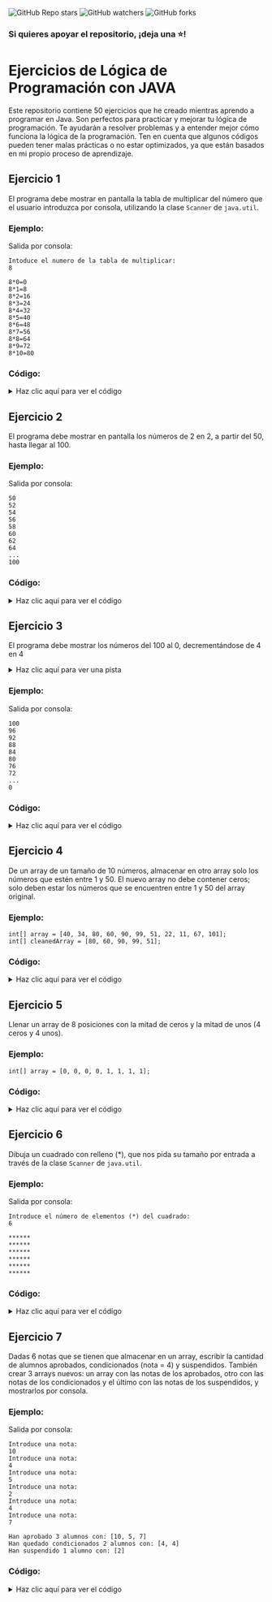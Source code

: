 ![GitHub Repo stars](https://img.shields.io/github/stars/felixmk0/Logica-de-Programacion-JAVA)
![GitHub watchers](https://img.shields.io/github/watchers/felixmk0/Logica-de-Programacion-JAVA)
![GitHub forks](https://img.shields.io/github/forks/felixmk0/Logica-de-Programacion-JAVA)
### Si quieres apoyar el repositorio, ¡deja una ⭐!

# Ejercicios de Lógica de Programación con JAVA

Este repositorio contiene 50 ejercicios que he creado mientras aprendo a programar en Java. Son perfectos para practicar y mejorar tu lógica de programación. Te ayudarán a resolver problemas y a entender mejor cómo funciona la lógica de la programación.
Ten en cuenta que algunos códigos pueden tener malas prácticas o no estar optimizados, ya que están basados en mi propio proceso de aprendizaje. 


## Ejercicio 1
El programa debe mostrar en pantalla la tabla de multiplicar del número que el usuario introduzca por consola, utilizando la clase ```Scanner``` de ```java.util```.

### Ejemplo:
Salida por consola:
```
Intoduce el numero de la tabla de multiplicar:
8

8*0=0
8*1=8
8*2=16
8*3=24
8*4=32
8*5=40
8*6=48
8*7=56
8*8=64
8*9=72
8*10=80
```

### Código:

<details>
  <summary>Haz clic aquí para ver el código</summary>

```java
import java.util.Scanner;

public class Exercise1 {
    public static void main(String[] args) {
        Scanner scanner = new Scanner(System.in);
        System.out.println("Intoduce el numero de la tabla de multiplicar:");
        int numTabla = scanner.nextInt();
        if (numTabla <= 0) {
            System.out.println("ERROR: Debes introducir un numero mayor que 0!!");
            return;
        }

        for (int i = numTabla; i == numTabla; i++) {
            for (int j = 0; j <= 10; j++) {
                System.out.println(i + "*" + j + "=" + i * j);
            }
        }
    }
}
```
</details>

## Ejercicio 2
El programa debe mostrar en pantalla los números de 2 en 2, a partir del 50, hasta llegar al 100.

### Ejemplo:
Salida por consola:
```
50
52
54
56
58
60
62
64
...
100
```

### Código:

<details>
  <summary>Haz clic aquí para ver el código</summary>

```java
public class Exercise2 {
    public static void main(String[] args) {
        for (int i = 50; i <= 100 ; i +=2) {
            System.out.println(i);
        }
    }
}
```
</details>

## Ejercicio 3
El programa debe mostrar los números del 100 al 0, decrementándose de 4 en 4
<details>
  <summary>Haz clic aquí para ver una pista</summary>
  
  ```
  Se puede conseguir fácilmente con un bucle "for" inverso.
  ```
</details>


### Ejemplo:
Salida por consola:
```
100
96
92
88
84
80
76
72
...
0
```

### Código:

<details>
  <summary>Haz clic aquí para ver el código</summary>

```java
public class Exercise3 {
    public static void main(String[] args) {
        for (int i = 100; i >= 0; i -= 4) {
            System.out.println(i);
        }
    }
}
```
</details>

## Ejercicio 4
De un array de un tamaño de 10 números, almacenar en otro array solo los números que estén entre 1 y 50. El nuevo array no debe contener ceros; solo deben estar los números que se encuentren entre 1 y 50 del array original.

### Ejemplo:
```
int[] array = [40, 34, 80, 60, 90, 99, 51, 22, 11, 67, 101];
int[] cleanedArray = [80, 60, 90, 99, 51];
```

### Código:

<details>
  <summary>Haz clic aquí para ver el código</summary>

```java
import java.util.Arrays;

public class Exercise4 {
    public static void main(String[] args) {
        int[] array = {40, 34, 80, 60, 90, 99, 51, 22, 11, 101};
        int[] newArray = new int[array.length];
        for (int i = 0; i < array.length; i++) if (array[i] >= 50 & array[i] <= 100) newArray[i] = array[i];
        int[] cleanedArray = Arrays.stream(newArray).filter(num -> num != 0).toArray();

        System.out.println(Arrays.toString(cleanedArray));
    }
}
```
</details>

## Ejercicio 5
Llenar un array de 8 posiciones con la mitad de ceros y la mitad de unos (4 ceros y 4 unos).

### Ejemplo:
```
int[] array = [0, 0, 0, 0, 1, 1, 1, 1];
```

### Código:

<details>
  <summary>Haz clic aquí para ver el código</summary>

```java
import java.util.Arrays;

public class Exercise5 {
    public static void main(String[] args) {
        int[] array = new int[8];
        for (int i = 0; i < array.length; i++) {
            if (i < 4) array[i] = 0;
            else array[i] = 1;
        }
        System.out.println(Arrays.toString(array));
    }
}
```
</details>

## Ejercicio 6
Dibuja un cuadrado con relleno (*), que nos pida su tamaño por entrada a través de la clase ```Scanner``` de ```java.util```.

### Ejemplo:
Salida por consola:
```
Introduce el número de elementos (*) del cuadrado:
6

******
******
******
******
******
******
```

### Código:

<details>
  <summary>Haz clic aquí para ver el código</summary>

```java
import java.util.Scanner;

public class Exercise6 {
    public static void main(String[] args) {
        Scanner scanner = new Scanner(System.in);

        System.out.println("Introduce el número de elementos (*) del cuadrado:");
        int e = scanner.nextInt();

        for (int f = 1; f <= e; f++) {
            for (int c = 1; c <= e; c++) System.out.print("*");
            System.out.println();
        }
    }
}
```
</details>


## Ejercicio 7
Dadas 6 notas que se tienen que almacenar en un array, escribir la cantidad de alumnos aprobados, condicionados (nota = 4) y suspendidos.
También crear 3 arrays nuevos: un array con las notas de los aprobados, otro con las notas de los condicionados y el último con las notas de los suspendidos, y mostrarlos por consola.

### Ejemplo:
Salida por consola:
```
Introduce una nota: 
10
Introduce una nota: 
4
Introduce una nota: 
5
Introduce una nota: 
2
Introduce una nota: 
4
Introduce una nota: 
7

Han aprobado 3 alumnos con: [10, 5, 7]
Han quedado condicionados 2 alumnos con: [4, 4]
Han suspendido 1 alumno con: [2]
```

### Código:

<details>
  <summary>Haz clic aquí para ver el código</summary>

```java
import java.util.Arrays;
import java.util.Scanner;

public class Exercise7 {
    public static void main(String[] args) {
        int aprobados = 0, condicionados = 0, suspensos = 0;
        int[] notas = new int[6]; int[] aprobadosArray = new int[notas.length]; int[] condicionadosArray = new int[notas.length]; int[] suspensosArray = new int[notas.length];

        Scanner scanner = new Scanner(System.in);
        for (int i = 0; i < notas.length; i++) {
            System.out.println("Introduce una nota: ");
            notas[i] = scanner.nextInt();

            if (notas[i] < 0 || notas[i] > 10) {
                System.out.println("La nota tiene que ser entre 0-10");
                return;
            }

            if (notas[i] <= 4) {
                if (notas[i] == 4) {
                    condicionados++;
                    condicionadosArray[i] = notas[i];
                } else {
                    suspensos++;
                    suspensosArray[i] = notas[i];
                }
            } else {
                aprobados++;
                aprobadosArray[i] = notas[i];
            }
        }

        // Eliminar ceros del los arrays, con expresión lambda.
        aprobadosArray = Arrays.stream(aprobadosArray).filter(nota -> nota != 0).toArray();
        condicionadosArray = Arrays.stream(condicionadosArray).filter(nota -> nota != 0).toArray();
        suspensosArray = Arrays.stream(suspensosArray).filter(nota -> nota != 0).toArray();

        System.out.println("Han aprobado " + aprobados + (aprobados == 1 ? " alumno " : " alumnos ") + "con: " + Arrays.toString(aprobadosArray));
        System.out.println("Han quedado condicionados " + condicionados + (condicionados == 1 ? " alumno " : " alumnos ") + "con: " + Arrays.toString(condicionadosArray));
        System.out.println("Han suspendido " + suspensos + (suspensos == 1 ? " alumno " : " alumnos ")+"con: " + Arrays.toString(suspensosArray));

    }
}
```
</details>
